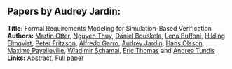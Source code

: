 <h2>Papers by Audrey Jardin:</h2>
<p>
<b>Title:</b> Formal Requirements Modeling for Simulation-Based Verification<br />
<b>Authors:</b> <a href="../authors/author_225.html">Martin Otter</a>, <a href="../authors/author_308.html">Nguyen Thuy</a>, <a href="../authors/author_38.html">Daniel Bouskela</a>, <a href="../authors/author_41.html">Lena Buffoni</a>, <a href="../authors/author_77.html">Hilding Elmqvist</a>, <a href="../authors/author_92.html">Peter Fritzson</a>, <a href="../authors/author_100.html">Alfredo Garro</a>, <a href="../authors/author_147.html">Audrey Jardin</a>, <a href="../authors/author_222.html">Hans Olsson</a>, <a href="../authors/author_231.html">Maxime Payelleville</a>, <a href="../authors/author_268.html">Wladimir Schamai</a>, <a href="../authors/author_304.html">Eric Thomas</a> and <a href="../authors/author_316.html">Andrea Tundis</a><br />
<b>Links:</b> <a href="../abstracts/abstract_67.pdf">Abstract</a>, <a href="../submissions/ecp15118625_OtterThuyBouskelaBuffoniElmqvistFritzsonGarroJardinOlssonPayellevilleSchamaiThomasTundis.pdf">Full paper</a>
</p>